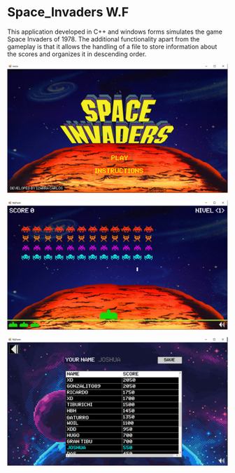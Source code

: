 # Space_Invaders W.F
This application developed in C++ and windows forms simulates the game Space Invaders of 1978. The additional functionality apart from the gameplay is that it allows the handling of a file to store information about the scores and organizes it in descending order.

![Screenshot](https://raw.githubusercontent.com/CarlosIzarra09/Space_Invaders/master/Screenshoots/Shoot_1.png)

![Screenshot](https://raw.githubusercontent.com/CarlosIzarra09/Space_Invaders/master/Screenshoots/Shoot_3.png)

![Screenshot](https://raw.githubusercontent.com/CarlosIzarra09/Space_Invaders/master/Screenshoots/Shoot_5.png)
